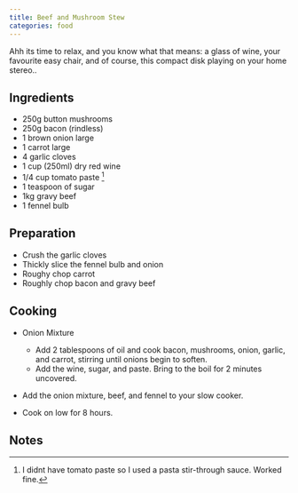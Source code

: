 ```yaml
---
title: Beef and Mushroom Stew
categories: food
---
```


Ahh its time to relax, and you know what that means: a glass of wine, your favourite easy chair, and of course, this compact disk playing on your home stereo.. 

## Ingredients

* 250g button mushrooms
* 250g bacon (rindless)
* 1 brown onion large
* 1 carrot large
* 4 garlic cloves 
* 1 cup (250ml) dry red wine
* 1/4 cup tomato paste [^1]
* 1 teaspoon of sugar
* 1kg gravy beef
* 1 fennel bulb

## Preparation

* Crush the garlic cloves
* Thickly slice the fennel bulb and onion
* Roughy chop carrot
* Roughly chop bacon and gravy beef

## Cooking

* Onion Mixture
  * Add 2 tablespoons of oil and cook bacon, mushrooms, onion, garlic, and carrot, stirring until onions begin to soften.
  * Add the wine, sugar, and paste. Bring to the boil for 2 minutes uncovered.

* Add the onion mixture, beef, and fennel to your slow cooker.
* Cook on low for 8 hours.

## Notes

[^1]: I didnt have tomato paste so I used a pasta stir-through sauce. Worked fine. 


